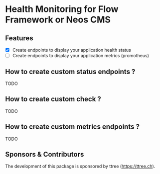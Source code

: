 # Health Monitoring for Flow Framework or Neos CMS

## Features

- [x] Create endpoints to display your application health status
- [ ] Create endpoints to display your application metrics (promotheus)

## How to create custom status endpoints ?

TODO

## How to create custom check ?

TODO

## How to create custom metrics endpoints ?

TODO

## Sponsors & Contributors

The development of this package is sponsored by ttree (https://ttree.ch).

